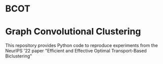 # BCOT

# Graph Convolutional Clustering

This repository provides Python code to reproduce experiments from the NeurIPS '22 paper "Efficient and Effective Optimal Transport-Based
Biclustering"
